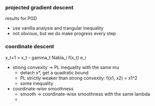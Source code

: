 ### projected gradient descent

results for PGD
- use vanilla analysis and trangular inequality
- not obvious, but we do make progress every step

### coordinate descent

x_t+1 = x_t - gamma_t Nabla_i f(x_t) e_i
- strong convexity -> PL inequality with the same mu
    - detach x*, get a quadratic bound
    - PL strictly weaker than strong convexity: f(x1, x2) = x1^2
    - some inequality
- coordinate-wise smoothness
    - smooth -> coordinate-wise smoothness with the same lambda
    - 